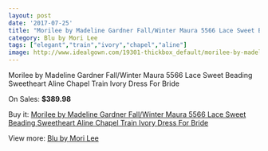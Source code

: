 ```yaml
---
layout: post
date: '2017-07-25'
title: "Morilee by Madeline Gardner Fall/Winter Maura 5566 Lace Sweet Beading Sweetheart Aline Chapel Train Ivory Dress For Bride"
category: Blu by Mori Lee
tags: ["elegant","train","ivory","chapel","aline"]
image: http://www.idealgown.com/19301-thickbox_default/morilee-by-madeline-gardner-fall-winter-maura-5566-lace-sweet-beading-sweetheart-aline-chapel-train-ivory-dress-for-bride.jpg
---
```

Morilee by Madeline Gardner Fall/Winter Maura 5566 Lace Sweet Beading Sweetheart Aline Chapel Train Ivory Dress For Bride

On Sales: **$389.98**
<a href="https://www.idealgown.com/en/blu-by-mori-lee/7320-morilee-by-madeline-gardner-fall-winter-maura-5566-lace-sweet-beading-sweetheart-aline-chapel-train-ivory-dress-for-bride.html"><amp-img layout="responsive" width="600" height="600" src="//www.idealgown.com/19301-thickbox_default/morilee-by-madeline-gardner-fall-winter-maura-5566-lace-sweet-beading-sweetheart-aline-chapel-train-ivory-dress-for-bride.jpg" alt="Morilee by Madeline Gardner Fall/Winter Maura 5566 Lace Sweet Beading Sweetheart Aline Chapel Train Ivory Dress For Bride 0" /></a>
<a href="https://www.idealgown.com/en/blu-by-mori-lee/7320-morilee-by-madeline-gardner-fall-winter-maura-5566-lace-sweet-beading-sweetheart-aline-chapel-train-ivory-dress-for-bride.html"><amp-img layout="responsive" width="600" height="600" src="//www.idealgown.com/19307-thickbox_default/morilee-by-madeline-gardner-fall-winter-maura-5566-lace-sweet-beading-sweetheart-aline-chapel-train-ivory-dress-for-bride.jpg" alt="Morilee by Madeline Gardner Fall/Winter Maura 5566 Lace Sweet Beading Sweetheart Aline Chapel Train Ivory Dress For Bride 1" /></a>
<a href="https://www.idealgown.com/en/blu-by-mori-lee/7320-morilee-by-madeline-gardner-fall-winter-maura-5566-lace-sweet-beading-sweetheart-aline-chapel-train-ivory-dress-for-bride.html"><amp-img layout="responsive" width="600" height="600" src="//www.idealgown.com/19306-thickbox_default/morilee-by-madeline-gardner-fall-winter-maura-5566-lace-sweet-beading-sweetheart-aline-chapel-train-ivory-dress-for-bride.jpg" alt="Morilee by Madeline Gardner Fall/Winter Maura 5566 Lace Sweet Beading Sweetheart Aline Chapel Train Ivory Dress For Bride 2" /></a>
<a href="https://www.idealgown.com/en/blu-by-mori-lee/7320-morilee-by-madeline-gardner-fall-winter-maura-5566-lace-sweet-beading-sweetheart-aline-chapel-train-ivory-dress-for-bride.html"><amp-img layout="responsive" width="600" height="600" src="//www.idealgown.com/19305-thickbox_default/morilee-by-madeline-gardner-fall-winter-maura-5566-lace-sweet-beading-sweetheart-aline-chapel-train-ivory-dress-for-bride.jpg" alt="Morilee by Madeline Gardner Fall/Winter Maura 5566 Lace Sweet Beading Sweetheart Aline Chapel Train Ivory Dress For Bride 3" /></a>
<a href="https://www.idealgown.com/en/blu-by-mori-lee/7320-morilee-by-madeline-gardner-fall-winter-maura-5566-lace-sweet-beading-sweetheart-aline-chapel-train-ivory-dress-for-bride.html"><amp-img layout="responsive" width="600" height="600" src="//www.idealgown.com/19304-thickbox_default/morilee-by-madeline-gardner-fall-winter-maura-5566-lace-sweet-beading-sweetheart-aline-chapel-train-ivory-dress-for-bride.jpg" alt="Morilee by Madeline Gardner Fall/Winter Maura 5566 Lace Sweet Beading Sweetheart Aline Chapel Train Ivory Dress For Bride 4" /></a>
<a href="https://www.idealgown.com/en/blu-by-mori-lee/7320-morilee-by-madeline-gardner-fall-winter-maura-5566-lace-sweet-beading-sweetheart-aline-chapel-train-ivory-dress-for-bride.html"><amp-img layout="responsive" width="600" height="600" src="//www.idealgown.com/19303-thickbox_default/morilee-by-madeline-gardner-fall-winter-maura-5566-lace-sweet-beading-sweetheart-aline-chapel-train-ivory-dress-for-bride.jpg" alt="Morilee by Madeline Gardner Fall/Winter Maura 5566 Lace Sweet Beading Sweetheart Aline Chapel Train Ivory Dress For Bride 5" /></a>
<a href="https://www.idealgown.com/en/blu-by-mori-lee/7320-morilee-by-madeline-gardner-fall-winter-maura-5566-lace-sweet-beading-sweetheart-aline-chapel-train-ivory-dress-for-bride.html"><amp-img layout="responsive" width="600" height="600" src="//www.idealgown.com/19302-thickbox_default/morilee-by-madeline-gardner-fall-winter-maura-5566-lace-sweet-beading-sweetheart-aline-chapel-train-ivory-dress-for-bride.jpg" alt="Morilee by Madeline Gardner Fall/Winter Maura 5566 Lace Sweet Beading Sweetheart Aline Chapel Train Ivory Dress For Bride 6" /></a>

Buy it: [Morilee by Madeline Gardner Fall/Winter Maura 5566 Lace Sweet Beading Sweetheart Aline Chapel Train Ivory Dress For Bride](https://www.idealgown.com/en/blu-by-mori-lee/7320-morilee-by-madeline-gardner-fall-winter-maura-5566-lace-sweet-beading-sweetheart-aline-chapel-train-ivory-dress-for-bride.html "Morilee by Madeline Gardner Fall/Winter Maura 5566 Lace Sweet Beading Sweetheart Aline Chapel Train Ivory Dress For Bride")

View more: [Blu by Mori Lee](https://www.idealgown.com/en/57-blu-by-mori-lee "Blu by Mori Lee")
